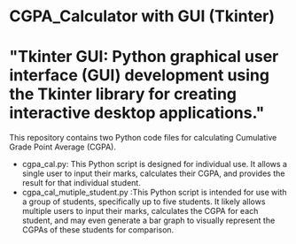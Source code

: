 # CGPA_Calculator with GUI (Tkinter)

# "Tkinter GUI: Python graphical user interface (GUI) development using the Tkinter library for creating interactive desktop applications."

This repository contains two Python code files for calculating Cumulative Grade Point Average (CGPA).
+ cgpa_cal.py: This Python script is designed for individual use. It allows a single user to input their marks, calculates their CGPA, and provides the result for that individual student.
+ cgpa_cal_mutiple_student.py :This Python script is intended for use with a group of students, specifically up to five students. It likely allows multiple users to input their marks, calculates the CGPA for each student, and may even generate a bar graph to visually represent the CGPAs of these students for comparison.

